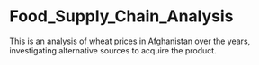 # Food_Supply_Chain_Analysis
This is an analysis of wheat prices in Afghanistan over the years, investigating alternative sources to acquire the product.
